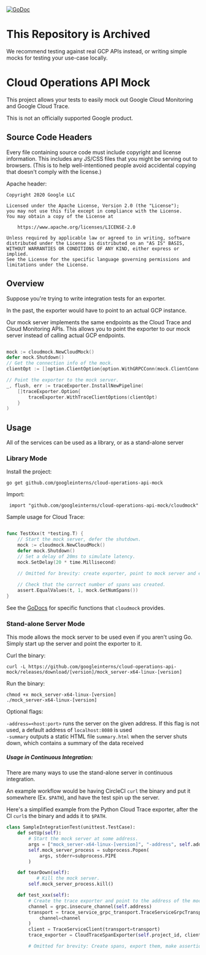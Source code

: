[![GoDoc](https://godoc.org/github.com/googleinterns/cloud-operations-api-mock?status.svg)](https://pkg.go.dev/github.com/googleinterns/cloud-operations-api-mock)

# This Repository is Archived

We recommend testing against real GCP APIs instead, or writing simple mocks for
testing your use-case locally.

# Cloud Operations API Mock

This project allows your tests to easily mock out Google Cloud Monitoring
and Google Cloud Trace.

This is not an officially supported Google product.


## Source Code Headers

Every file containing source code must include copyright and license
information. This includes any JS/CSS files that you might be serving out to
browsers. (This is to help well-intentioned people avoid accidental copying that
doesn't comply with the license.)

Apache header:

    Copyright 2020 Google LLC

    Licensed under the Apache License, Version 2.0 (the "License");
    you may not use this file except in compliance with the License.
    You may obtain a copy of the License at

        https://www.apache.org/licenses/LICENSE-2.0

    Unless required by applicable law or agreed to in writing, software
    distributed under the License is distributed on an "AS IS" BASIS,
    WITHOUT WARRANTIES OR CONDITIONS OF ANY KIND, either express or implied.
    See the License for the specific language governing permissions and
    limitations under the License.

## Overview
Suppose you're trying to write integration tests for an exporter.

In the past, the exporter would have to point to an actual GCP instance.
  
Our mock server implements the same endpoints as the Cloud Trace and Cloud Monitoring APIs. This allows you to point the exporter to our mock server instead of calling actual GCP endpoints.

```go

mock := cloudmock.NewCloudMock()
defer mock.Shutdown()
// Get the connection info of the mock.
clientOpt := []option.ClientOption{option.WithGRPCConn(mock.ClientConn())}

// Point the exporter to the mock server.
_, flush, err := traceExporter.InstallNewPipeline(
	[]traceExporter.Option{
		traceExporter.WithTraceClientOptions(clientOpt)
	}
)

```

## Usage

All of the services can be used as a library, or as a stand-alone server

### Library Mode

Install the project:

`go get github.com/googleinterns/cloud-operations-api-mock`

Import:

` import "github.com/googleinterns/cloud-operations-api-mock/cloudmock"`

Sample usage for Cloud Trace:

```go

func TestXxx(t *testing.T) {
    // Start the mock server, defer the shutdown.
    mock := cloudmock.NewCloudMock()
    defer mock.Shutdown()
    // Set a delay of 20ms to simulate latency.
    mock.SetDelay(20 * time.Millisecond)

    // Omitted for brevity: create exporter, point to mock server and export a span.
    
    // Check that the correct number of spans was created.
    assert.EqualValues(t, 1, mock.GetNumSpans())
}

```

See the [GoDocs](https://pkg.go.dev/github.com/googleinterns/cloud-operations-api-mock@v0.0.0-20200709193332-a1e58c29bdd3/cloudmock?tab=doc) for specific functions that `cloudmock` provides.

### Stand-alone Server Mode

This mode allows the mock server to be used even if you aren't using Go. Simply start up the server and point the exporter to it.

Curl the binary:

`curl -L https://github.com/googleinterns/cloud-operations-api-mock/releases/download/[version]/mock_server-x64-linux-[version]`

Run the binary:
```
chmod +x mock_server-x64-linux-[version]
./mock_server-x64-linux-[version]
```
Optional flags: 
 
`-address=<host:port>` runs the server on the given address. If this flag is not used, a default address of `localhost:8080` is used  
`-summary` outputs a static HTML file `summary.html` when the server shuts down, which contains a summary of the data received


##### Usage in Continuous Integration:

There are many ways to use the stand-alone server in continuous integration.

An example workflow would be having CircleCI `curl` the binary and put it somewhere (Ex. `$PATH`), 
and have the test spin up the server.

Here's a simplified example from the Python Cloud Trace exporter, after the CI `curl`s the binary and adds it to `$PATH`.

```python
class SampleIntegrationTest(unittest.TestCase):
    def setUp(self):
        # Start the mock server at some address.
        args = ["mock_server-x64-linux-[version]", "-address", self.address]
        self.mock_server_process = subprocess.Popen(
            args, stderr=subprocess.PIPE
        )

    def tearDown(self):
           # Kill the mock server.
        self.mock_server_process.kill()

    def test_xxx(self):
        # Create the trace exporter and point to the address of the mock server.
        channel = grpc.insecure_channel(self.address)
        transport = trace_service_grpc_transport.TraceServiceGrpcTransport(
            channel=channel
        )
        client = TraceServiceClient(transport=transport)
        trace_exporter = CloudTraceSpanExporter(self.project_id, client=client)

        # Omitted for brevity: Create spans, export them, make assertions.
```
